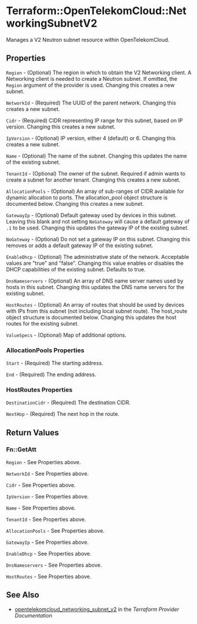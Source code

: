 # Terraform::OpenTelekomCloud::NetworkingSubnetV2

Manages a V2 Neutron subnet resource within OpenTelekomCloud.

## Properties

`Region` - (Optional) The region in which to obtain the V2 Networking client. A Networking client is needed to create a Neutron subnet. If omitted, the `Region` argument of the provider is used. Changing this creates a new subnet.

`NetworkId` - (Required) The UUID of the parent network. Changing this creates a new subnet.

`Cidr` - (Required) CIDR representing IP range for this subnet, based on IP version. Changing this creates a new subnet.

`IpVersion` - (Optional) IP version, either 4 (default) or 6. Changing this creates a new subnet.

`Name` - (Optional) The name of the subnet. Changing this updates the name of the existing subnet.

`TenantId` - (Optional) The owner of the subnet. Required if admin wants to create a subnet for another tenant. Changing this creates a new subnet.

`AllocationPools` - (Optional) An array of sub-ranges of CIDR available for dynamic allocation to ports. The allocation_pool object structure is documented below. Changing this creates a new subnet.

`GatewayIp` - (Optional)  Default gateway used by devices in this subnet. Leaving this blank and not setting `NoGateway` will cause a default gateway of `.1` to be used. Changing this updates the gateway IP of the existing subnet.

`NoGateway` - (Optional) Do not set a gateway IP on this subnet. Changing this removes or adds a default gateway IP of the existing subnet.

`EnableDhcp` - (Optional) The administrative state of the network. Acceptable values are "true" and "false". Changing this value enables or disables the DHCP capabilities of the existing subnet. Defaults to true.

`DnsNameservers` - (Optional) An array of DNS name server names used by hosts in this subnet. Changing this updates the DNS name servers for the existing subnet.

`HostRoutes` - (Optional) An array of routes that should be used by devices with IPs from this subnet (not including local subnet route). The host_route object structure is documented below. Changing this updates the host routes for the existing subnet.

`ValueSpecs` - (Optional) Map of additional options.

### AllocationPools Properties

`Start` - (Required) The starting address.

`End` - (Required) The ending address.

### HostRoutes Properties

`DestinationCidr` - (Required) The destination CIDR.

`NextHop` - (Required) The next hop in the route.


## Return Values

### Fn::GetAtt

`Region` - See Properties above.

`NetworkId` - See Properties above.

`Cidr` - See Properties above.

`IpVersion` - See Properties above.

`Name` - See Properties above.

`TenantId` - See Properties above.

`AllocationPools` - See Properties above.

`GatewayIp` - See Properties above.

`EnableDhcp` - See Properties above.

`DnsNameservers` - See Properties above.

`HostRoutes` - See Properties above.

## See Also

* [opentelekomcloud_networking_subnet_v2](https://www.terraform.io/docs/providers/opentelekomcloud/r/networking_subnet_v2.html) in the _Terraform Provider Documentation_